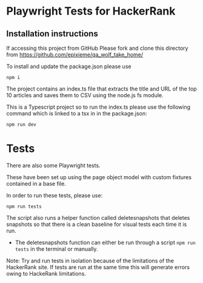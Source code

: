 # Playwright Tests for HackerRank

## Installation instructions

If accessing this project from GitHub Please fork and clone this directory from https://github.com/epixieme/qa_wolf_take_home/

To install and update the package.json please use 

``` npm i ``` 

The project contains an index.ts file that extracts the title and URL of the top 10 articles and saves them to CSV using the node.js fs module.

This is a Typescript project so to run the index.ts please use the following command which is linked to a tsx in in the package.json:

```
npm run dev

```
# Tests
There are also some Playwright tests.

These have been set up using the page object model with custom fixtures contained in a base file.

In order to run these tests, please use:

```
npm run tests
```

The script also runs a helper function called deletesnapshots that deletes snapshots so that there is a clean baseline for visual tests each time it is run.

- The deletesnapshots function can either be run through a script `npm run tests` in the terminal or manually.
 
Note: Try and run tests in isolation because of the limitations of the HackerRank site. If tests are run at the same time this will generate errors owing to HackeRank limitations.


